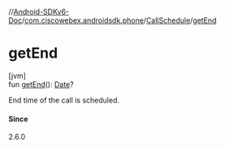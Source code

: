 //[Android-SDKv6-Doc](../../../index.md)/[com.ciscowebex.androidsdk.phone](../index.md)/[CallSchedule](index.md)/[getEnd](get-end.md)

# getEnd

[jvm]\
fun [getEnd](get-end.md)(): [Date](https://docs.oracle.com/javase/8/docs/api/java/util/Date.html)?

End time of the call is scheduled.

#### Since

2.6.0
